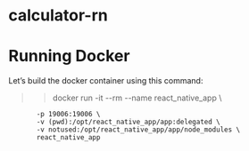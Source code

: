 # calculator-rn

# Running Docker

Let’s build the docker container using this command:

> > docker run -it --rm --name react_native_app \

           -p 19006:19006 \
           -v (pwd):/opt/react_native_app/app:delegated \
           -v notused:/opt/react_native_app/app/node_modules \
           react_native_app

